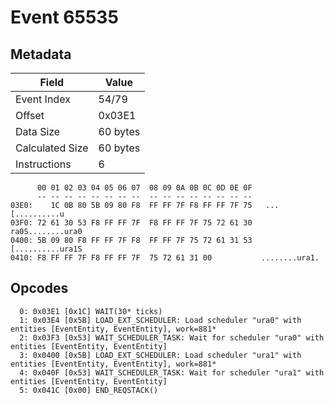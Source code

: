 # Event 65535

## Metadata

| Field           | Value    |
|-----------------|----------|
| Event Index     | 54/79    |
| Offset          | 0x03E1   |
| Data Size       | 60 bytes |
| Calculated Size | 60 bytes |
| Instructions    | 6        |

```
      00 01 02 03 04 05 06 07  08 09 0A 0B 0C 0D 0E 0F
      -- -- -- -- -- -- -- --  -- -- -- -- -- -- -- --
03E0:    1C 0B 80 5B 09 80 F8  FF FF 7F F8 FF FF 7F 75   ...[..........u
03F0: 72 61 30 53 F8 FF FF 7F  F8 FF FF 7F 75 72 61 30  ra0S........ura0
0400: 5B 09 80 F8 FF FF 7F F8  FF FF 7F 75 72 61 31 53  [..........ura1S
0410: F8 FF FF 7F F8 FF FF 7F  75 72 61 31 00           ........ura1.   
```

## Opcodes

```
  0: 0x03E1 [0x1C] WAIT(30* ticks)
  1: 0x03E4 [0x5B] LOAD_EXT_SCHEDULER: Load scheduler "ura0" with entities [EventEntity, EventEntity], work=881*
  2: 0x03F3 [0x53] WAIT_SCHEDULER_TASK: Wait for scheduler "ura0" with entities [EventEntity, EventEntity]
  3: 0x0400 [0x5B] LOAD_EXT_SCHEDULER: Load scheduler "ura1" with entities [EventEntity, EventEntity], work=881*
  4: 0x040F [0x53] WAIT_SCHEDULER_TASK: Wait for scheduler "ura1" with entities [EventEntity, EventEntity]
  5: 0x041C [0x00] END_REQSTACK()
```
